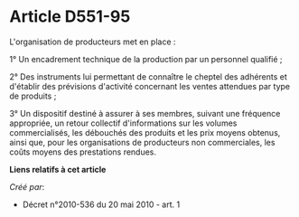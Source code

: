 # Article D551-95

L'organisation de producteurs met en place : 

1° Un encadrement technique de la production par un personnel qualifié ; 

2° Des instruments lui permettant de connaître le cheptel des adhérents et d'établir des prévisions d'activité concernant les
ventes attendues par type de produits ; 

3° Un dispositif destiné à assurer à ses membres, suivant une fréquence appropriée, un retour collectif d'informations sur
les volumes commercialisés, les débouchés des produits et les prix moyens obtenus, ainsi que, pour les organisations de
producteurs non commerciales, les coûts moyens des prestations rendues.

**Liens relatifs à cet article**

_Créé par_:

  - Décret n°2010-536 du 20 mai 2010 - art. 1
